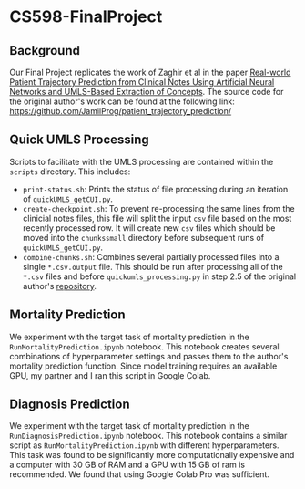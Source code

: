 # CS598-FinalProject
## Background
Our Final Project replicates the work of Zaghir et al in the paper [Real-world Patient Trajectory Prediction from Clinical Notes Using Artificial Neural Networks and UMLS-Based Extraction of Concepts](https://www.ncbi.nlm.nih.gov/pmc/articles/PMC8982755/). The source code for the original author's work can be found at the following link:
https://github.com/JamilProg/patient_trajectory_prediction/

## Quick UMLS Processing

Scripts to facilitate with the UMLS processing are contained within the `scripts` directory.  This includes:
- `print-status.sh`: Prints the status of file processing during an iteration of `quickUMLS_getCUI.py`.
- `create-checkpoint.sh`: To prevent re-processing the same lines from the clinicial notes files, this file will split the input `csv` file based on the most recently processed row. It will create new `csv` files which should be moved into the `chunkssmall` directory before subsequent runs of `quickUMLS_getCUI.py`.
- `combine-chunks.sh`: Combines several partially processed files into a single `*.csv.output` file.  This should be run after processing all of the `*.csv` files and before `quickumls_processing.py` in step 2.5 of the original author's [repository](https://github.com/JamilProg/patient_trajectory_prediction/).

## Mortality Prediction
We experiment with the target task of mortality prediction in the `RunMortalityPrediction.ipynb` notebook.  This notebook creates several combinations of hyperparameter settings and passes them to the author's mortality prediction function.  Since model training requires an available GPU, my partner and I ran this script in Google Colab.

## Diagnosis Prediction
We experiment with the target task of mortality prediction in the `RunDiagnosisPrediction.ipynb` notebook.  This notebook contains a similar script as `RunMortalityPrediction.ipynb` with different hyperparameters. This task was found to be significantly more computationally expensive and a computer with 30 GB of RAM and a GPU with 15 GB of ram is recommended.  We found that using Google Colab Pro was sufficient.

